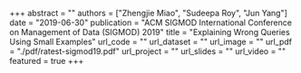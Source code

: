 +++
abstract = ""
authors = ["Zhengjie Miao", "Sudeepa Roy", "Jun Yang"]
date = "2019-06-30"
publication = "ACM SIGMOD International Conference on Management of Data (SIGMOD) 2019"
title = "Explaining Wrong Queries Using Small Examples"
url_code = ""
url_dataset = ""
url_image = ""
url_pdf = "./pdf/ratest-sigmod19.pdf"
url_project = ""
url_slides = ""
url_video = ""
featured = true
+++

